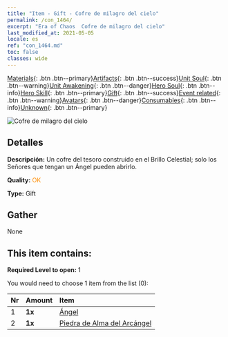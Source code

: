 ```yaml
---
title: "Item - Gift - Cofre de milagro del cielo"
permalink: /con_1464/
excerpt: "Era of Chaos  Cofre de milagro del cielo"
last_modified_at: 2021-05-05
locale: es
ref: "con_1464.md"
toc: false
classes: wide
---
```

 [Materials](/ItemsES/){: .btn .btn--primary}[Artifacts](/ItemsES/Artifacts/){: .btn .btn--success}[Unit Soul](/ItemsES/UnitSoul/){: .btn .btn--warning}[Unit Awakening](/ItemsES/UnitAwakening/){: .btn .btn--danger}[Hero Soul](/ItemsES/HeroSoul/){: .btn .btn--info}[Hero Skill](/ItemsES/HeroSkill/){: .btn .btn--primary}[Gift](/ItemsES/Gift/){: .btn .btn--success}[Event related](/ItemsES/Events/){: .btn .btn--warning}[Avatars](/ItemsES/Avatars/){: .btn .btn--danger}[Consumables](/ItemsES/Consumables/){: .btn .btn--info}[Unknown](/ItemsES/Unknown/){: .btn .btn--primary}

 ![Cofre de milagro del cielo](/images/t/i_907021.png)

## Detalles
 **Descripción:** Un cofre del tesoro construido en el Brillo Celestial; solo los Señores que tengan un Ángel pueden abrirlo.

 **Quality:** <span style="color: #FF8C00">OK</span>

 **Type:** Gift

## Gather

  None

## This item contains:

 **Required Level to open:** 1

 You would need to choose 1 item from the list (0):

  | Nr | Amount |     Item    |
  |:---|:-------|:------------|
  | 1 |  **1x** | [Ángel](/ItemsES/unt_196/) |  | 
  | 2 |  **1x** | [Piedra de Alma del Arcángel](/ItemsES/unt_288/) |  | 
